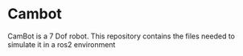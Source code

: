# Cambot
CamBot is a 7 Dof robot. This repository contains the files needed to simulate it in a ros2 environment
